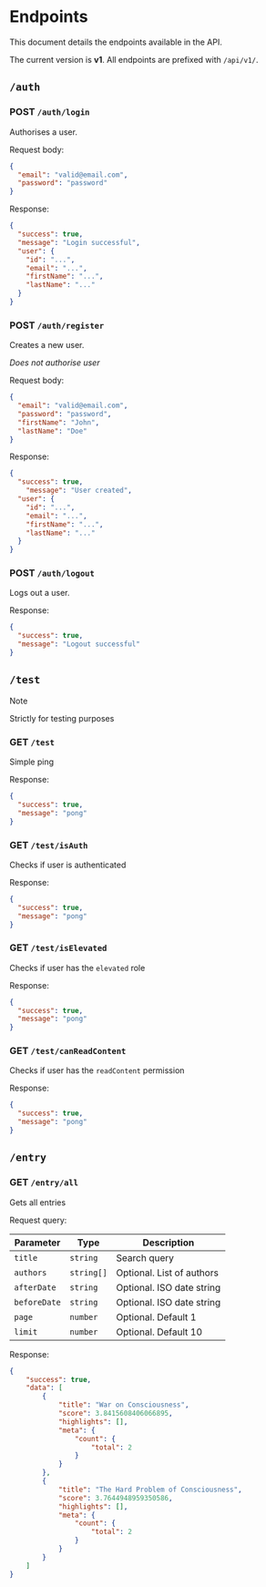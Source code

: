 # Endpoints

This document details the endpoints available in the API.

The current version is **v1**. All endpoints are prefixed with `/api/v1/`.

## `/auth`

### POST `/auth/login`
Authorises a user.

Request body:

```json
{
  "email": "valid@email.com",
  "password": "password"
}
```

Response:

```json
{
  "success": true,
  "message": "Login successful",
  "user": {
    "id": "...",
    "email": "...",
    "firstName": "...",
    "lastName": "..."
  }
}
```

### POST `/auth/register`
Creates a new user.

*Does not authorise user*

Request body:

```json
{
  "email": "valid@email.com",
  "password": "password",
  "firstName": "John",
  "lastName": "Doe"
}
```

Response:

```json
{
  "success": true,
    "message": "User created",
  "user": {
    "id": "...",
    "email": "...",
    "firstName": "...",
    "lastName": "..."
  }
}
```

### POST `/auth/logout`
Logs out a user.

Response:

```json
{
  "success": true,
  "message": "Logout successful"
}
```

## `/test`
> [!NOTE]  
> Strictly for testing purposes

### GET `/test`
Simple ping

Response:

```json
{
  "success": true,
  "message": "pong"
}
```

### GET `/test/isAuth`
Checks if user is authenticated

Response:

```json
{
  "success": true,
  "message": "pong"
}
```

### GET `/test/isElevated`
Checks if user has the `elevated` role

Response:

```json
{
  "success": true,
  "message": "pong"
}
```

### GET `/test/canReadContent`
Checks if user has the `readContent` permission

Response:

```json
{
  "success": true,
  "message": "pong"
}
```

## `/entry`

### GET `/entry/all`
Gets all entries

Request query:

| Parameter | Type | Description |
| --- | --- | --- |
| `title` | `string` | Search query |
| `authors` | `string[]` | Optional. List of authors |
| `afterDate` | `string` | Optional. ISO date string |
| `beforeDate` | `string` | Optional. ISO date string |
| `page` | `number` | Optional. Default 1 |
| `limit` | `number` | Optional. Default 10 |

Response:

```json
{
    "success": true,
    "data": [
        {
            "title": "War on Consciousness",
            "score": 3.8415608406066895,
            "highlights": [],
            "meta": {
                "count": {
                    "total": 2
                }
            }
        },
        {
            "title": "The Hard Problem of Consciousness",
            "score": 3.7644948959350586,
            "highlights": [],
            "meta": {
                "count": {
                    "total": 2
                }
            }
        }
    ]
}
```